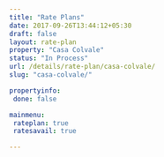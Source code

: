 ```yaml
---
title: "Rate Plans"
date: 2017-09-26T13:44:12+05:30
draft: false
layout: rate-plan
property: "Casa Colvale"
status: "In Process"
url: /details/rate-plan/casa-colvale/
slug: "casa-colvale/"

propertyinfo:
 done: false

mainmenu:
 rateplan: true
 ratesavail: true

---
```


